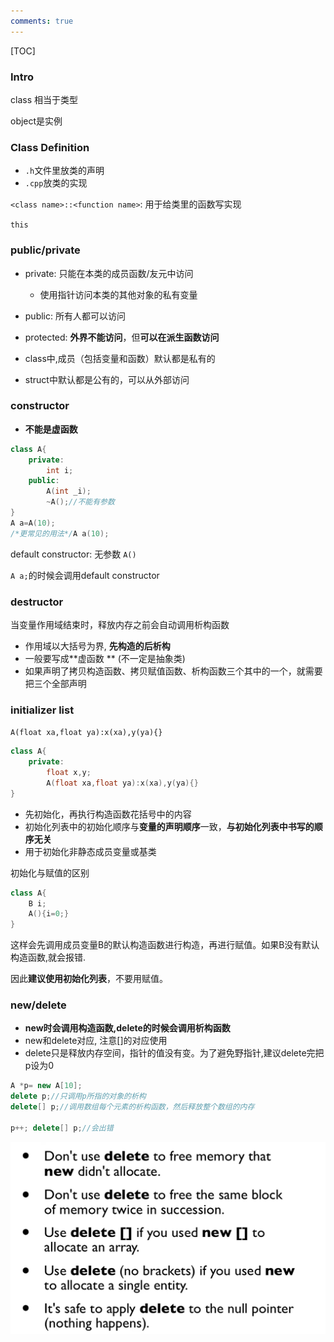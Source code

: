 ```yaml
---
comments: true
---
```

[TOC]

### Intro

class 相当于类型

object是实例

### Class Definition

- `.h`文件里放类的声明
- `.cpp`放类的实现

`<class name>::<function name>`:  用于给类里的函数写实现



`this`

### public/private

- private: 只能在本类的成员函数/友元中访问
    - 使用指针访问本类的其他对象的私有变量


- public: 所有人都可以访问

- protected: **外界不能访问**，但**可以在派生函数访问** 

- class中,成员（包括变量和函数）默认都是私有的

- struct中默认都是公有的，可以从外部访问

### constructor

- **不能是虚函数**

```cpp
class A{
    private:
    	int i;
    public:
        A(int _i);
    	~A();//不能有参数
}
A a=A(10);
/*更常见的用法*/A a(10);
```

default constructor:  无参数  `A()`

`A a;`的时候会调用default constructor

### destructor

当变量作用域结束时，释放内存之前会自动调用析构函数

- 作用域以大括号为界, **先构造的后析构**
- 一般要写成**虚函数 **  (不一定是抽象类)
- 如果声明了拷贝构造函数、拷贝赋值函数、析构函数三个其中的一个，就需要把三个全部声明

### initializer list



`A(float xa,float ya):x(xa),y(ya){}`

```c++
class A{
    private:
    	float x,y;
    	A(float xa,float ya):x(xa),y(ya){}
}
```

- 先初始化，再执行构造函数花括号中的内容
- 初始化列表中的初始化顺序与**变量的声明顺序**一致，**与初始化列表中书写的顺序无关**
- 用于初始化非静态成员变量或基类

初始化与赋值的区别

```cpp
class A{
    B i;
    A(){i=0;}
}
```

这样会先调用成员变量B的默认构造函数进行构造，再进行赋值。如果B没有默认构造函数,就会报错.

因此**建议使用初始化列表**，不要用赋值。

### new/delete

- **new时会调用构造函数,delete的时候会调用析构函数**
- new和delete对应, 注意[]的对应使用
- delete只是释放内存空间，指针的值没有变。为了避免野指针,建议delete完把p设为0

```c++
A *p= new A[10];
delete p;//只调用p所指的对象的析构
delete[] p;//调用数组每个元素的析构函数，然后释放整个数组的内存

p++; delete[] p;//会出错
```

![322ee0fae537b518499682bb84369b29.png](../../_resources/322ee0fae537b518499682bb84369b29.png)


